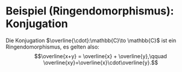 # Beispiel (Ringendomorphismus): Konjugation
Die Konjugation $\overline{\cdot}:\mathbb{C}\to \mathbb{C}$ ist ein Ringendomorphismus, es gelten also:
$$\overline{x+y} = \overline{x} + \overline{y},\qquad \overline{xy}=\overline{x}\cdot\overline{y}.$$
